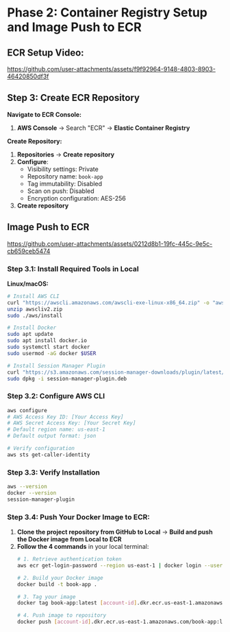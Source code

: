 # Phase 2: Container Registry Setup and Image Push to ECR

## ECR Setup Video:

https://github.com/user-attachments/assets/f9f92964-9148-4803-8903-46420850df3f

## Step 3: Create ECR Repository

**Navigate to ECR Console:**
1. **AWS Console** → Search "ECR" → **Elastic Container Registry**

**Create Repository:**
1. **Repositories** → **Create repository**
2. **Configure**:
   - Visibility settings: Private
   - Repository name: `book-app`
   - Tag immutability: Disabled
   - Scan on push: Disabled
   - Encryption configuration: AES-256
3. **Create repository**

## Image Push to ECR

https://github.com/user-attachments/assets/0212d8b1-19fc-445c-9e5c-cb659ceb5474

### Step 3.1: Install Required Tools in Local

**Linux/macOS:**
```bash
# Install AWS CLI
curl "https://awscli.amazonaws.com/awscli-exe-linux-x86_64.zip" -o "awscliv2.zip"
unzip awscliv2.zip
sudo ./aws/install

# Install Docker
sudo apt update
sudo apt install docker.io
sudo systemctl start docker
sudo usermod -aG docker $USER

# Install Session Manager Plugin
curl "https://s3.amazonaws.com/session-manager-downloads/plugin/latest/ubuntu_64bit/session-manager-plugin.deb" -o "session-manager-plugin.deb"
sudo dpkg -i session-manager-plugin.deb
```

### Step 3.2: Configure AWS CLI
```bash
aws configure
# AWS Access Key ID: [Your Access Key]
# AWS Secret Access Key: [Your Secret Key]
# Default region name: us-east-1
# Default output format: json

# Verify configuration
aws sts get-caller-identity
```

### Step 3.3: Verify Installation
```bash
aws --version
docker --version
session-manager-plugin
```
### Step 3.4: Push Your Docker Image to ECR:

1. **Clone the project repository from GitHub to Local** → **Build and push the Docker image from Local to ECR**
2. **Follow the 4 commands** in your local terminal:
   ```bash
   # 1. Retrieve authentication token
   aws ecr get-login-password --region us-east-1 | docker login --username AWS --password-stdin [account-id].dkr.ecr.us-east-1.amazonaws.com
   
   # 2. Build your Docker image
   docker build -t book-app .
   
   # 3. Tag your image
   docker tag book-app:latest [account-id].dkr.ecr.us-east-1.amazonaws.com/book-app:latest
   
   # 4. Push image to repository
   docker push [account-id].dkr.ecr.us-east-1.amazonaws.com/book-app:latest
